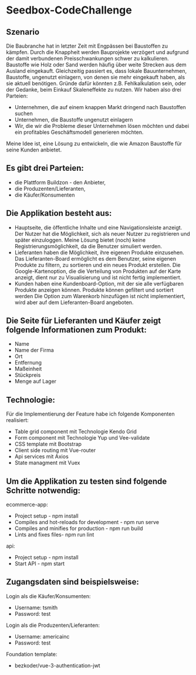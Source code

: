 # Seedbox-CodeChallenge

## Szenario
Die Baubranche hat in letzter Zeit mit Engpässen bei Baustoffen zu kämpfen. Durch die Knappheit werden
Bauprojekte verzögert und aufgrund der damit verbundenen Preisschwankungen schwer zu kalkulieren. Baustoffe
wie Holz oder Sand werden häufig über weite Strecken aus dem Ausland eingekauft.
Gleichzeitig passiert es, dass lokale Bauunternehmen, Baustoffe, ungenutzt einlagern, von denen sie mehr
eingekauft haben, als sie aktuell benötigen. Gründe dafür könnten z.B. Fehlkalkulation sein, oder der Gedanke,
beim Einkauf Skaleneffekte zu nutzen.
Wir haben also drei Parteien:
- Unternehmen, die auf einem knappen Markt dringend nach Baustoffen suchen
- Unternehmen, die Baustoffe ungenutzt einlagern
- Wir, die wir die Probleme dieser Unternehmen lösen möchten und dabei ein profitables Geschäftsmodell
generieren möchten.

Meine Idee ist, eine Lösung zu entwickeln, die wie Amazon Baustoffe für seine Kunden anbietet.
## Es gibt drei Parteien: 
-	die Plattform Buildzon - den Anbieter, 
-	die Produzenten/Lieferanten, 
-	die Käufer/Konsumenten


## Die Applikation besteht aus:
-	Hauptseite, die öffentliche Inhalte und eine Navigationsleiste anzeigt. Der Nutzer hat die Möglichkeit, sich als neuer Nutzer zu registrieren und später einzuloggen. Meine Lösung bietet (noch) keine Registrierungsmöglichkeit, da die Benutzer simuliert werden. 
-	Lieferanten haben die Möglichkeit, ihre eigenen Produkte einzusehen. Das Lieferanten-Board ermöglicht es dem Benutzer, seine eigenen Produkte zu filtern,  zu sortieren und ein neues Produkt erstellen. Die Google-Kartenoption, die die Verteilung von Produkten auf der Karte anzeigt, dient nur zu Visualisierung und ist nicht fertig implementiert. 
-	Kunden haben eine Kundenboard-Option, mit der sie alle verfügbaren Produkte anzeigen können. Produkte können gefiltert und sortiert werden Die Option zum Warenkorb hinzufügen ist nicht implementiert, wird aber auf dem Lieferanten-Board angeboten.


## Die Seite für Lieferanten und Käufer zeigt folgende Informationen zum Produkt:
-	Name
-	Name der Firma
-	Ort
-	Entfernung
-	Maßeinheit 
-	Stückpreis 
-	Menge auf Lager


## Technologie:
Für die Implementierung der Feature habe ich folgende Komponenten realisiert:

-	Table grid component mit Technologie Kendo Grid
-	Form component mit Technologie Yup und Vee-validate
-	CSS template mit Bootstrap
-	Client side routing mit Vue-router
-	Api services mit Axios
-	State managment mit Vuex


## Um die Applikation zu testen sind folgende Schritte notwendig:

ecommerce-app: 
  -	Project setup - npm install
  -	Compiles and hot-reloads for development - npm run serve
  -	Compiles and minifies for production - npm run build
  -	Lints and fixes files- npm run lint


api:
  -	Project setup - npm install
  -	Start API - npm start

## Zugangsdaten sind beispielsweise:

Login als die Käufer/Konsumenten: 
  -	Username: tsmith
  -	Password: test


Login als die Produzenten/Lieferanten: 
  -	Username: americainc
  -	Password: test

Foundation template:
- bezkoder/vue-3-authentication-jwt
